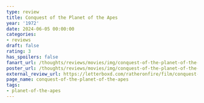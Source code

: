 ```yaml
---
type: review
title: Conquest of the Planet of the Apes
year: '1972'
date: 2024-06-05 00:00:00
categories:
- reviews
draft: false
rating: 3
has_spoilers: false
fanart_url: /thoughts/reviews/movies/img/conquest-of-the-planet-of-the-apes_fanart.png
poster_url: /thoughts/reviews/movies/img/conquest-of-the-planet-of-the-apes_poster.png
external_review_url: https://letterboxd.com/ratheronfire/film/conquest-of-the-planet-of-the-apes/
page_name: conquest-of-the-planet-of-the-apes
tags:
- planet-of-the-apes
---
```


